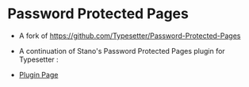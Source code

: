 # Password Protected Pages

* A fork of https://github.com/Typesetter/Password-Protected-Pages

* A continuation of Stano's Password Protected Pages plugin for Typesetter :

* [Plugin Page](http://www.typesettercms.com/Plugins/152_Password_Protected_Pages)
